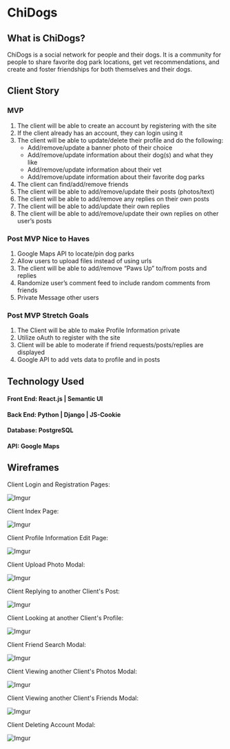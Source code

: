 # ChiDogs #

## What is ChiDogs? ##

ChiDogs is a social network for people and their dogs. It is a community for people to share favorite dog park locations, get vet recommendations, and create and foster friendships for both themselves and their dogs. 

## Client Story ##

### MVP ###

1. The client will be able to create an account by registering with the site
2. If the client already has an account, they can login using it
3. The client will be able to update/delete their profile and do the following:
	* Add/remove/update a banner photo of their choice
	* Add/remove/update information about their dog(s) and what they like
	* Add/remove/update information about their vet
	* Add/remove/update information about their favorite dog parks
4. The client can find/add/remove friends
5. The client will be able to add/remove/update their posts (photos/text)
6. The client will be able to add/remove any replies on their own posts
7. The client will be able to add/update their own replies
8. The client will be able to add/remove/update their own replies on other user’s posts

### Post MVP Nice to Haves ###

1. Google Maps API to locate/pin dog parks
2. Allow users to upload files instead of using urls
3. The client will be able to add/remove “Paws Up” to/from posts and replies
4. Randomize user’s comment feed to include random comments from friends
5. Private Message other users

### Post MVP Stretch Goals ###

1. The Client will be able to make Profile Information private
2. Utilize oAuth to register with the site
3. Client will be able to moderate if friend requests/posts/replies are displayed
4. Google API to add vets data to profile and in posts 

## Technology Used ##

#### Front End: React.js | Semantic UI ####

#### Back End: Python | Django | JS-Cookie ####

#### Database: PostgreSQL ####

#### API: Google Maps ####

## Wireframes ##

Client Login and Registration Pages:

![Imgur](https://i.imgur.com/vfP7lw4.png)

Client Index Page:

![Imgur](https://i.imgur.com/He93GLA.png)

Client Profile Information Edit Page:

![Imgur](https://i.imgur.com/bDHYjiN.png)

Client Upload Photo Modal:

![Imgur](https://i.imgur.com/NhRbh7Z.png)

Client Replying to another Client's Post:

![Imgur](https://i.imgur.com/MMwUcyX.png)

Client Looking at another Client's Profile:

![Imgur](https://i.imgur.com/EB9X9UR.png)

Client Friend Search Modal:

![Imgur](https://i.imgur.com/w27Bgjb.png)

Client Viewing another Client's Photos Modal:

![Imgur](https://i.imgur.com/ZItRXRi.png)

Client Viewing another Client's Friends Modal:

![Imgur](https://i.imgur.com/pEmEEeX.png)

Client Deleting Account Modal:

![Imgur](https://i.imgur.com/yTmJR8p.png)








































